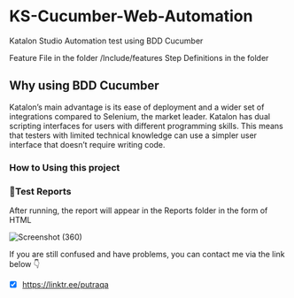 # KS-Cucumber-Web-Automation
Katalon Studio Automation test using BDD Cucumber

Feature File in the folder /Include/features
Step Definitions in the folder 


## Why using BDD Cucumber
Katalon’s main advantage is its ease of deployment and a wider set of integrations compared to Selenium, the market leader. Katalon has dual scripting interfaces for users with different programming skills. This means that testers with limited technical knowledge can use a simpler user interface that doesn’t require writing code.

### How to Using this project

### 📄Test Reports
After running, the report will appear in the Reports folder in the form of HTML

![Screenshot (360)](https://user-images.githubusercontent.com/80143004/194088690-a52d6cee-ec13-4086-b3b4-16d273b7deb1.png)

If you are still confused and have problems, you can contact me via the link below 👇

- [x] https://linktr.ee/putraqa
